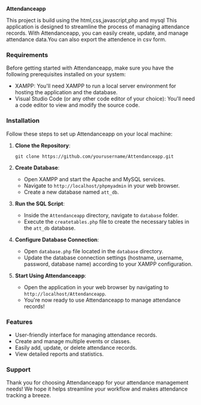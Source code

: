 **Attendanceapp**

This project is build using the html,css,javascript,php and mysql
This application is designed to streamline the process of managing attendance records. With Attendanceapp, you can easily create, update, and manage attendance data.You can also export the attendence in csv form.

### Requirements
Before getting started with Attendanceapp, make sure you have the following prerequisites installed on your system:
- XAMPP: You'll need XAMPP to run a local server environment for hosting the application and the database.
- Visual Studio Code (or any other code editor of your choice): You'll need a code editor to view and modify the source code.

### Installation
Follow these steps to set up Attendanceapp on your local machine:

1. **Clone the Repository**: 
   ```
   git clone https://github.com/yourusername/Attendanceapp.git
   ```

2. **Create Database**:
   - Open XAMPP and start the Apache and MySQL services.
   - Navigate to `http://localhost/phpmyadmin` in your web browser.
   - Create a new database named `att_db`.

3. **Run the SQL Script**:
   - Inside the `Attendanceapp` directory, navigate to `database` folder.
   - Execute the `createtables.php` file to create the necessary tables in the `att_db` database.

4. **Configure Database Connection**:
   - Open `database.php` file located in the `database` directory.
   - Update the database connection settings (hostname, username, password, database name) according to your XAMPP configuration.

5. **Start Using Attendanceapp**:
   - Open the application in your web browser by navigating to `http://localhost/Attendanceapp`.
   - You're now ready to use Attendanceapp to manage attendance records!

### Features
- User-friendly interface for managing attendance records.
- Create and manage multiple events or classes.
- Easily add, update, or delete attendance records.
- View detailed reports and statistics.

### Support
Thank you for choosing Attendanceapp for your attendance management needs! We hope it helps streamline your workflow and makes attendance tracking a breeze.
